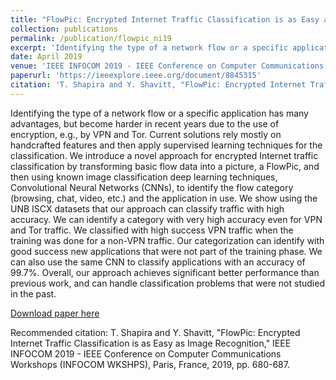 ```yaml
---
title: "FlowPic: Encrypted Internet Traffic Classification is as Easy as Image Recognition"
collection: publications
permalink: /publication/flowpic_ni19
excerpt: 'Identifying the type of a network flow or a specific application has many advantages, but become harder in recent years due to the use of encryption, e.g., by VPN and Tor. Current solutions rely mostly on handcrafted features and then apply supervised learning techniques for the classification. We introduce a novel approach for encrypted Internet traffic classification by transforming basic flow data into a picture, a FlowPic, and then using known image classification deep learning techniques, Convolutional Neural Networks (CNNs), to identify the flow category (browsing, chat, video, etc.) and the application in use. We show using the UNB ISCX datasets that our approach can classify traffic with high accuracy. We can identify a category with very high accuracy even for VPN and Tor traffic. We classified with high success VPN traffic when the training was done for a non-VPN traffic. Our categorization can identify with good success new applications that were not part of the training phase. We can also use the same CNN to classify applications with an accuracy of 99.7%. Overall, our approach achieves significant better performance than previous work, and can handle classification problems that were not studied in the past.'
date: April 2019
venue: 'IEEE INFOCOM 2019 - IEEE Conference on Computer Communications Workshops (INFOCOM WKSHPS)'
paperurl: 'https://ieeexplore.ieee.org/document/8845315'
citation: 'T. Shapira and Y. Shavitt, "FlowPic: Encrypted Internet Traffic Classification is as Easy as Image Recognition," IEEE INFOCOM 2019 - IEEE Conference on Computer Communications Workshops (INFOCOM WKSHPS), Paris, France, 2019, pp. 680-687.'
---
```


Identifying the type of a network flow or a specific application has many advantages, but become harder in recent years due to the use of encryption, e.g., by VPN and Tor. Current solutions rely mostly on handcrafted features and then apply supervised learning techniques for the classification. We introduce a novel approach for encrypted Internet traffic classification by transforming basic flow data into a picture, a FlowPic, and then using known image classification deep learning techniques, Convolutional Neural Networks (CNNs), to identify the flow category (browsing, chat, video, etc.) and the application in use. We show using the UNB ISCX datasets that our approach can classify traffic with high accuracy. We can identify a category with very high accuracy even for VPN and Tor traffic. We classified with high success VPN traffic when the training was done for a non-VPN traffic. Our categorization can identify with good success new applications that were not part of the training phase. We can also use the same CNN to classify applications with an accuracy of 99.7%. Overall, our approach achieves significant better performance than previous work, and can handle classification problems that were not studied in the past.

[Download paper here](https://ieeexplore.ieee.org/document/8845315)

Recommended citation: T. Shapira and Y. Shavitt, "FlowPic: Encrypted Internet Traffic Classification is as Easy as Image Recognition," IEEE INFOCOM 2019 - IEEE Conference on Computer Communications Workshops (INFOCOM WKSHPS), Paris, France, 2019, pp. 680-687.
